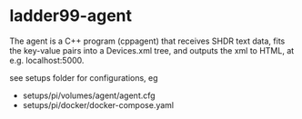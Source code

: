 # ladder99-agent

The agent is a C++ program (cppagent) that receives SHDR text data, fits the key-value pairs into a Devices.xml tree, and outputs the xml to HTML, at e.g. localhost:5000. 

see setups folder for configurations, eg

- setups/pi/volumes/agent/agent.cfg
- setups/pi/docker/docker-compose.yaml
